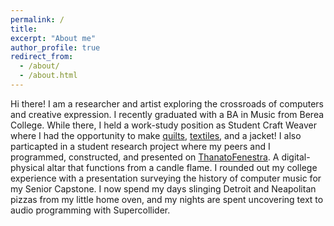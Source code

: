 ```yaml
---
permalink: /
title: 
excerpt: "About me"
author_profile: true
redirect_from: 
  - /about/
  - /about.html
---
```


Hi there! I am a researcher and artist exploring the crossroads of computers and creative expression. I recently graduated with a BA in Music from Berea College. While there, I held a work-study position as Student Craft Weaver where I had the opportunity to make [quilts](https://www.bcloghousecrafts.com/student-craft-garden-sampler-quilted-tapestry.html), [textiles](https://www.bcloghousecrafts.com/student-craft/weaving/), and a jacket! I also particapted in a student research project where my peers and I programmed, constructed, and presented on [ThanatoFenestra](https://isam2022.hemi-makers.org/wp-content/uploads/sites/3/2022/10/119..pdf). A digital-physical altar that functions from a candle flame. I rounded out my college experience with a presentation surveying the history of computer music for my Senior Capstone. I now spend my days slinging Detroit and Neapolitan pizzas from my little home oven, and my nights are spent uncovering text to audio programming with Supercollider.



